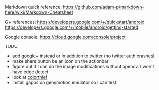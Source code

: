 Markdown quick reference:
https://github.com/adam-p/markdown-here/wiki/Markdown-Cheatsheet

G+ references:
https://developers.google.com/+/quickstart/android
https://developers.google.com/+/mobile/android/getting-started

Google console:
https://cloud.google.com/console/project

TODO
* add google+ instead or in addition to twitter (no twitter auth crashes)
* make share button be an icon on the actionbar
* figure out if I can do the image modifications without opencv. I won't have edge detect
* look at [colorthief](https://github.com/lokesh/color-thief/blob/master/js/color-thief.js)
* install gapps on genymotion emulator so I can test

